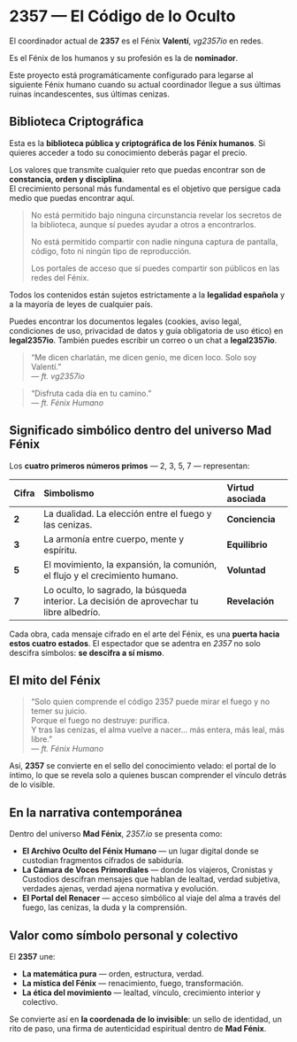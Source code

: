 # 2357 — El Código de lo Oculto

El coordinador actual de **2357** es el Fénix **Valentí**, *vg2357io* en redes.  

Es el Fénix de los humanos y su profesión es la de **nominador**.  

Este proyecto está programáticamente configurado para legarse al siguiente Fénix humano cuando su actual coordinador llegue a sus últimas ruinas incandescentes, sus últimas cenizas.

## Biblioteca Criptográfica

Esta es la **biblioteca pública y criptográfica de los Fénix humanos**. Si quieres acceder a todo su conocimiento deberás pagar el precio.

Los valores que transmite cualquier reto que puedas encontrar son de **constancia, orden y disciplina**.  
El crecimiento personal más fundamental es el objetivo que persigue cada medio que puedas encontrar aquí.

> No está permitido bajo ninguna circunstancia revelar los secretos de la biblioteca, aunque sí puedes ayudar a otros a encontrarlos.
> 
> No está permitido compartir con nadie ninguna captura de pantalla, código, foto ni ningún tipo de reproducción.
> 
> Los portales de acceso que sí puedes compartir son públicos en las redes del Fénix.

Todos los contenidos están sujetos estrictamente a la **legalidad española** y a la mayoría de leyes de cualquier país.

Puedes encontrar los documentos legales (cookies, aviso legal, condiciones de uso, privacidad de datos y guía obligatoria de uso ético) en **legal2357io**. También puedes escribir un correo o un chat a **legal2357io**.

> “Me dicen charlatán, me dicen genio, me dicen loco. Solo soy Valentí.”  
> — *ft. vg2357io*

> “Disfruta cada día en tu camino.”  
> — *ft. Fénix Humano*

## Significado simbólico dentro del universo Mad Fénix

Los **cuatro primeros números primos** — 2, 3, 5, 7 — representan:

| Cifra | Simbolismo | Virtud asociada |
|:------|:------------|:----------------|
| **2** | La dualidad. La elección entre el fuego y las cenizas. | **Conciencia** |
| **3** | La armonía entre cuerpo, mente y espíritu. | **Equilibrio** |
| **5** | El movimiento, la expansión, la comunión, el flujo y el crecimiento humano. | **Voluntad** |
| **7** | Lo oculto, lo sagrado, la búsqueda interior. La decisión de aprovechar tu libre albedrío. | **Revelación** |

Cada obra, cada mensaje cifrado en el arte del Fénix, es una **puerta hacia estos cuatro estados**. El espectador que se adentra en *2357* no solo descifra símbolos: **se descifra a sí mismo**.

## El mito del Fénix

> “Solo quien comprende el código 2357 puede mirar el fuego y no temer su juicio.  
> Porque el fuego no destruye: purifica.  
> Y tras las cenizas, el alma vuelve a nacer… más entera, más leal, más libre.”  
> — *ft. Fénix Humano*

Así, **2357** se convierte en el sello del conocimiento velado: el portal de lo íntimo, lo que se revela solo a quienes buscan comprender el vínculo detrás de lo visible.

## En la narrativa contemporánea

Dentro del universo **Mad Fénix**, *2357.io* se presenta como:

- **El Archivo Oculto del Fénix Humano** — un lugar digital donde se custodian fragmentos cifrados de sabiduría.
- **La Cámara de Voces Primordiales** — donde los viajeros, Cronistas y Custodios descifran mensajes que hablan de lealtad, verdad subjetiva, verdades ajenas, verdad ajena normativa y evolución.
- **El Portal del Renacer** — acceso simbólico al viaje del alma a través del fuego, las cenizas, la duda y la comprensión.

## Valor como símbolo personal y colectivo

El **2357** une:

- **La matemática pura** — orden, estructura, verdad.
- **La mística del Fénix** — renacimiento, fuego, transformación.
- **La ética del movimiento** — lealtad, vínculo, crecimiento interior y colectivo.

Se convierte así en **la coordenada de lo invisible**: un sello de identidad, un rito de paso, una firma de autenticidad espiritual dentro de **Mad Fénix**.
